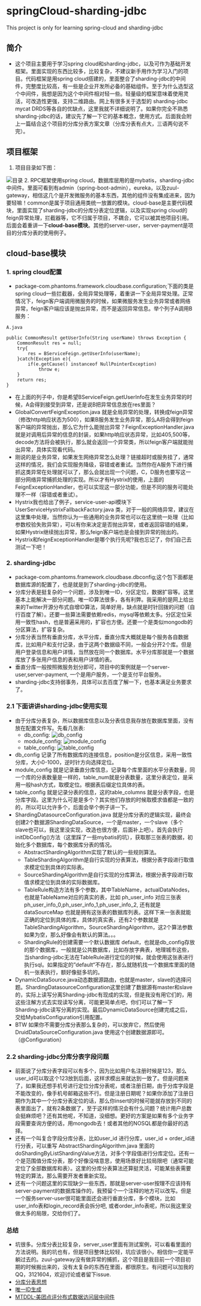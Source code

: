 # springCloud-sharding-jdbc
  This project is only for learning spring-cloud and sharding-jdbc

## 简介
  - 这个项目主要用于学习spring cloud和sharding-jdbc，以及可作为基础开发框架。里面实现的东西比较多，比较复杂，不建议新手用作为学习入门的项目。代码框架是用spring cloud搭建的，里面整合了sharding-jdbc的中间件，完整度比较高，有一些是企业开发所必备的基础组件。至于为什么选型这个中间件，我想是因为这个中间件相对轻一些。轻量级的框架意味着使用灵活，可改造性更强，支持二维路由。网上有很多关于选型的 sharding-jdbc mycat DRDS等各自的优缺点，这里我就不详细说明了。如果你完全不熟悉sharding-jdbc的话，建议先了解一下它的基本概念，使用方式。后面我会附上一篇结合这个项目的分库分表方案文章（分库分表有点大，三语两句说不完）。
  
## 项目框架
1. 项目目录如下图：

![目录](/image/QQ20190225-162332@2x.png)
2. RPC框架使用spring cloud，数据库层用的是mybatis，sharding-jdbc中间件。里面可看到有admin（spring-boot-admin），eureka，以及zuul-gateway，相信这几个是开发微服务的基本东西，其他的组件没有集成进来，因为要轻嘛！common是属于项目通用类统一放置的模块。cloud-base是主要代码模块，里面实现了sharding-jdbc的分库分表定位逻辑，以及实现spring cloud的feign异常处理，拦截器等，它不归属于项目，不耦合，它可以被其他项目引用。后面会着重讲一下**cloud-base模块**。其他的server-user，server-payment是项目的分库分表的使用例子。

## cloud-base模块
### 1. spring cloud配置
- package-com.phantoms.framework.cloudbase.configuration;下面的类是spring cloud一些拦截器，全局异常处理等，着重讲一下全局异常处理。正常情况下，feign客户端调用微服务的时候，如果微服务发生业务异常或者网络异常，feign客户端应该是抛出异常，而不是返回异常信息。举个列子A调用B服务：
```
A.java

public CommonResult getUserInfo(String userName) throws Exception { 
    CommonResult res = null;
    try{
        res = BServiceFeign.getUserInfo(userName); 
    }catch(Exception e){
        if(e.getCause() instanceof NullPointerException)
            throw e;
    }
    return res;
}

```
- 在上面的列子中，你是希望BServiceFeign.getUserInfo在发生业务异常的时候，A会得到接受到异常，还是说B把异常信息放在res里面？
- GlobalConvertFeignException.java 就是全局异常的处理，转换成feign异常（修改http响应状态为500），如果B服务发生业务异常，那么A将会得到feign客户端的异常抛出，那么它为什么能抛出异常？FeignExceptionHandler.java 就是对调用后异常的信息的封装，如果http响应状态异常，比如405,500等，decode方法将会被执行，那么就会返回一个异常类，所以feign客户端就能抛出异常，具体实现看代码。
- 刚说的是业务异常，如果发生网络异常怎么处理？链接超时或服务挂了，通常这样的情况，我们会实现服务降级，容错或者重试。当然你在A服务下进行捕抓这类异常在处理就可以了，那么会就出现一个问题，C，D服务也要写这一部分网络异常捕抓处理的实现。所以才有Hystrix的使用，上面的FeignExceptionHandler，也可以实现这一部分功能，但是不同的服务可能处理不一样（容错或者重试）。
- Hystrix我也给出了例子，service-user-api模块下 UserServiceHystrixFallbackFactory.java 类，对于一般的网络异常，建议在这里集中处理，当然你认为一些通用的业务异常也可以在这里统一处理（比如参数校验失败异常），可以有你来决定是否抛出异常，或者返回容错的结果，如果Hystrix继续抛出异常，那么feign客户端也是会接到异常的抛出的。
- Hystrix和feignExceptionHandler是哪个执行先呢?我也忘记了，你们自己去测试一下吧！

### 2. sharding-jdbc
- package-com.phantoms.framework.cloudbase.dbconfig;这个包下面都是数据库源的配置了，也是就是到了sharding-jdbc的使用。
- 分库分表是挺复杂的一个问题，涉及到唯一ID，分区定位，数据扩容等。这里基本上能解决一部分问题。唯一ID算法很多，各有利弊。我采用的是网上给出来的Twitter开源分布式自增ID算法，简单好用，缺点就是时针回拨的问题（自行百度了解）。还要一些算法需要依赖redis，mysql等依赖太多。分区定位采用一致性hash，也是普遍采用的，扩容也方便。还要一个是类似mongodb的分区算法，扩容复杂。
- 分库分表当然有垂直分库，水平分库，垂直分库大概就是每个服务各自数据库，比如用户和支付记录，由于这两个数据级不同，一般会分开2个库。但是用户登录信息和用户详情，当然放在同一个数据库。水平分库那就是一个数据库放了多张用户信息的表和用户详情的表。
- 垂直分库一般按照微服务划分即可，项目中的案例就是一个server-user,server-payment, 一个是用户服务，一个是支付平台服务。
- sharding-jdbc支持弱事务，具体可以去百度了解一下，也基本满足业务要求了。

### 2.1 下面讲讲sharding-jdbc使用实现
- 由于分库分表复杂，所以数据库信息以及分表信息我存放在数据库里面，没有放在配置文件写。先看几张表:
   - db_config:
 ![db_config](/image/db_config.png)
  - module_config:
 ![module_config](/image/module_config.png)
  - table_config:
 ![table_config](/image/table_config.png)
-  db_config 记录了所有数据库的连接信息，position是分区信息，采用一致性分库，大小0-1000，逆时针方向选择定位。
- module_config 就是记录垂直分库信息，记录每个库里面的水平分表数量，同一个库的分表数量是一样的，table_num就是分表数量，这里分表定位，是采用一般hash方式，取模定位。根据表后缀定位具体的表。
- table_config 就是记录分表的信息，这的table_columns 就是分表字段，也是分库字段。这里为什么可是是多个？其实他们存放的时候取模求值都是一致的的，所以可以允许多个，后面会举个例子讲一下。
- ShardingDatasourceConfiguration.java 就是分库分表的逻辑实现，最终会创建2个数据源ShardingDataSource，一个是master，一个slave（多个slave也可以，我这里没实现，改造也很方便，后面补上吧）。首先会执行initDbConfig()方法（这里踩了一些mybatis的坑），获取那三张表的数据，初始化多个数据库，每个数据库分表的情况。
   - AbstractShardingAlgorithm实现了默认的一些规则算法。
   - TableShardingAlgorithm是自行实现的分表算法，根据分表字段进行取值求模定位到具体的实际表。
   - SourceShardingAlgorithm是自行实现的分库算法，根据分表字段进行取值求模定位到具体的实际数据库。
   - TableRule构造方法有多个参数，其中TableName，actualDataNodes，也就是TableName对应的真实的表，比如 ph_user_info 对应三张表ph_user_info_0,ph_user_info_1,ph_user_info_2, 还有就是dataSourceMap 也就是拥有这张表的数据库列表。这样下来一张表就能正确的定位到具体的库，具体的真实表，还有2个参数就是TableShardingAlgorithm，SourceShardingAlgorithm，这2个算法参数如果为空，那么好像会有默认的算法。。。
   - ShardingRule的创建需要一个默认数据库 default，也就是db_config存放的那个数据库，一般就是公共数据库，比如存放字典表，地理城市这些，当sharding-jdbc无法在TableRule进行定位的时候，就会使用这张表进行执行sql。如果指定的”default“不存在，那么就随机找一个数据库里面的随机一张表执行，额好像挺多坑的。
- DynamicDataSource.java动态数据源路由，也就是master，slave的选择问题。ShardingDatasourceConfiguration这里创建了数据源有master和slave的，实际上读写分离Sharding-jdbc有现成的实现，但是我没有用它们的，用这些注解方式去实现读写分离，可能更简单点吧，你们可以了解一下Sharding-jdbc读写分离的实现。最后DynamicDataSource创建完成之后，交给MybatisConfiguration引用配置。
- BTW 如果你不需要分库分表那么复杂的，可以放弃它，然后使用DruidDataSourceConfiguration.java 使用这个创建数据源即可。（@Configuration）

### 2.2 sharding-jdbc分库分表字段问题
- 前面说了分库分表字段可以有多个，因为比如用户名注册时候是123，那么user_id可以取这个123放到后面，这样求模出来就达到一致了。但是问题来了，如果我还想手机号进行定位分库分表呢，或者注册日期，由于分库字段是不能改变的，像手机号邮箱这些不行。但是注册日期呢？如果你添加了注册日期作为其中一个分库分表定位的话，那么你insert的时候可能就存放到不同的表里面出了，就有2条数据了，至于这样的情况会有什么问题？统计用户总数会挺麻烦吧？还有其他呢，不知道，没细想。更好的方案是如果有多个业务字段需要查询方便的话，用mongodb去！或者其他的NOSQL都是你最好的选择。
- 还有一个叫复合字段分库分表，比如user_id 进行分库，user_id + order_id进行分表，可以重写 AbstractShardingAlgorithm.java 里面的doShardingByListShardingValue方法，对多个字段值进行分库定位。还有一个是范围值分库分表，那个好像没啥意思，使用场景好比较局限吧（通常可能定位了全部数据库和表）。这里的分库分表算法还算挺灵活，可能某些表需要特定的算法，那么需要开发者重新实现。
- 还有一个问题这里的实现缺少一些东西，那就是server-user按理不应该持有server-payment的数据库操作的，我预留个一个注释的地方可以改写。但是一个服务server-user很可能里面还会进行垂直分库，多个模块，比如user_info表和login_record表会拆分吧, 或者order_info表呢，所以我这里没做太多的局限，交给你们了。

### 总结
- 坑很多。分库分表比较复杂，server_user里面有测试案例，可以看看里面的方法说明。我的坑也有，但是项目整体比较轻，坑应该很小，相信你一定能平躺过去的。zuul-gateway没有做异常的捕抓，这个项目是我目前一个项目初期的时候搬出来的，没有太复杂的东西在里面，都很原生。有问题可以加我的QQ，3121604，欢迎讨论或者留下issue.
- [分库分表思想](https://www.cnblogs.com/sunny3096/p/8595783.html)
- [唯一ID生成](https://www.cnblogs.com/haoxinyue/p/5208136.html)
- [MTDDL-美团点评分布式数据访问层中间件](https://tech.meituan.com/2016/12/19/mtddl.html)

